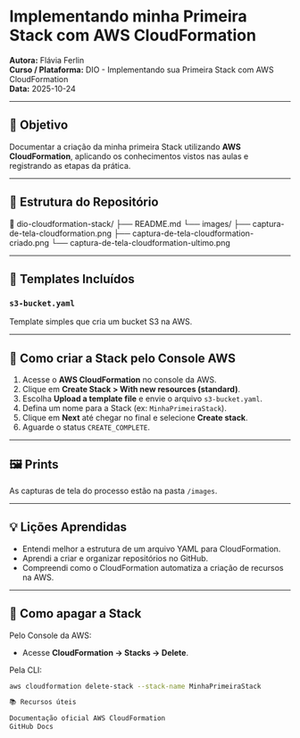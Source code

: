 # Implementando minha Primeira Stack com AWS CloudFormation

**Autora:** Flávia Ferlin  
**Curso / Plataforma:** DIO - Implementando sua Primeira Stack com AWS CloudFormation  
**Data:** 2025-10-24  

---

## 🎯 Objetivo
Documentar a criação da minha primeira Stack utilizando **AWS CloudFormation**, aplicando os conhecimentos vistos nas aulas e registrando as etapas da prática.

---

## 📂 Estrutura do Repositório
📁 dio-cloudformation-stack/
├── README.md
└── images/
    ├── captura-de-tela-cloudformation.png
    ├── captura-de-tela-cloudformation-criado.png
    └── captura-de-tela-cloudformation-ultimo.png


---

## 🚀 Templates Incluídos
### `s3-bucket.yaml`
Template simples que cria um bucket S3 na AWS.

---

## 🧰 Como criar a Stack pelo Console AWS
1. Acesse o **AWS CloudFormation** no console da AWS.  
2. Clique em **Create Stack > With new resources (standard)**.  
3. Escolha **Upload a template file** e envie o arquivo `s3-bucket.yaml`.  
4. Defina um nome para a Stack (ex: `MinhaPrimeiraStack`).  
5. Clique em **Next** até chegar no final e selecione **Create stack**.  
6. Aguarde o status `CREATE_COMPLETE`.  

---

## 🖼️ Prints
As capturas de tela do processo estão na pasta `/images`.

---

## 💡 Lições Aprendidas
- Entendi melhor a estrutura de um arquivo YAML para CloudFormation.  
- Aprendi a criar e organizar repositórios no GitHub.  
- Compreendi como o CloudFormation automatiza a criação de recursos na AWS.  

---

## 🧹 Como apagar a Stack
Pelo Console da AWS:
- Acesse **CloudFormation → Stacks → Delete**.

Pela CLI:
```bash
aws cloudformation delete-stack --stack-name MinhaPrimeiraStack

📚 Recursos úteis

Documentação oficial AWS CloudFormation
GitHub Docs




